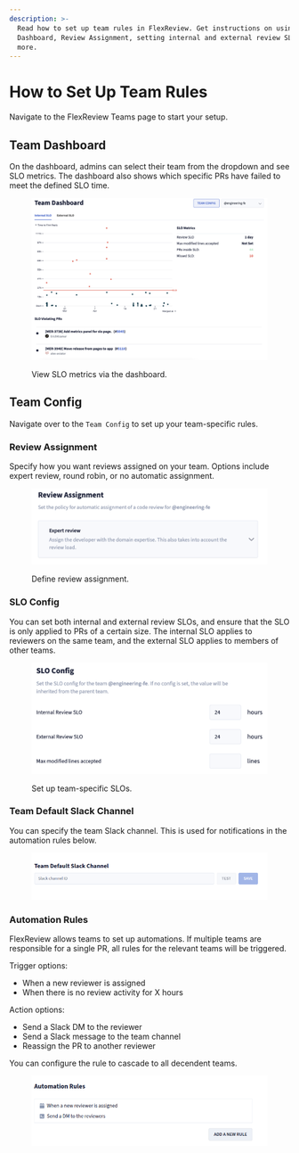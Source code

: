 ```yaml
---
description: >-
  Read how to set up team rules in FlexReview. Get instructions on using Team
  Dashboard, Review Assignment, setting internal and external review SLOs, and
  more.
---
```


# How to Set Up Team Rules

Navigate to the FlexReview Teams page to start your setup.

## Team Dashboard

On the dashboard, admins can select their team from the dropdown and see SLO metrics. The dashboard also shows which specific PRs have failed to meet the defined SLO time.

<figure><img src="../../.gitbook/assets/Screen Shot 2024-04-24 at 5.27.36 PM.png" alt=""><figcaption><p>View SLO metrics via the dashboard.</p></figcaption></figure>

## Team Config

Navigate over to the `Team Config` to set up your team-specific rules.

### Review Assignment

Specify how you want reviews assigned on your team. Options include expert review, round robin, or no automatic assignment.

<figure><img src="../../.gitbook/assets/Screen Shot 2024-04-24 at 5.44.13 PM.png" alt="" width="563"><figcaption><p>Define review assignment.</p></figcaption></figure>

### SLO Config

You can set both internal and external review SLOs, and ensure that the SLO is only applied to PRs of a certain size. The internal SLO applies to reviewers on the same team, and the external SLO applies to members of other teams.

<figure><img src="../../.gitbook/assets/Screen Shot 2024-04-24 at 5.44.52 PM.png" alt="" width="563"><figcaption><p>Set up team-specific SLOs.</p></figcaption></figure>

### Team Default Slack Channel

You can specify the team Slack channel. This is used for notifications in the automation rules below.

<figure><img src="../../.gitbook/assets/image (1) (1) (1) (1).png" alt=""><figcaption></figcaption></figure>

### Automation Rules

FlexReview allows teams to set up automations. If multiple teams are responsible for a single PR, all rules for the relevant teams will be triggered.

Trigger options:

* When a new reviewer is assigned
* When there is no review activity for X hours

Action options:

* Send a Slack DM to the reviewer
* Send a Slack message to the team channel
* Reassign the PR to another reviewer

You can configure the rule to cascade to all decendent teams.

<figure><img src="../../.gitbook/assets/image (2) (1) (1).png" alt=""><figcaption></figcaption></figure>
